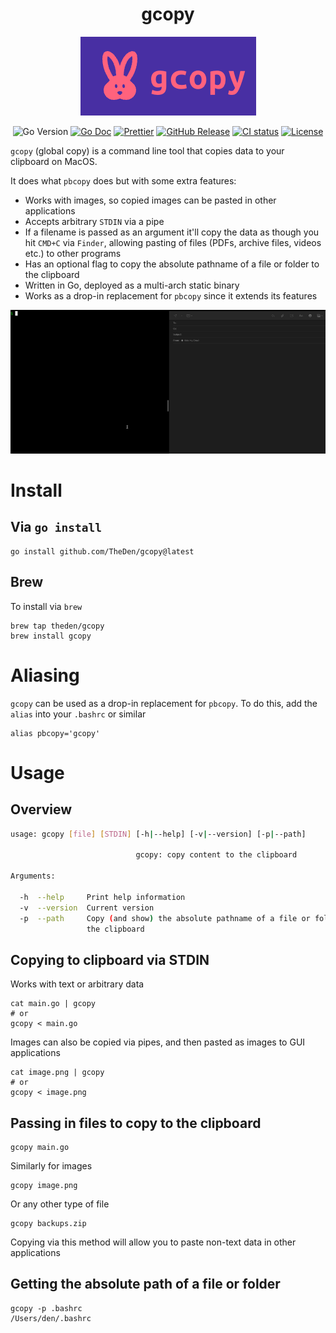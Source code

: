 <div align="center">

# gcopy

</div>

<p align="center">
  <img alt="copy Logo" src="https://raw.githubusercontent.com/TheDen/gcopy/main/.github/logo.png" />
</p>

<div align="center">

![Go Version](https://img.shields.io/github/go-mod/go-version/TheDen/gcopy?style=flat-square&logo=go)
[![Go Doc](https://img.shields.io/badge/godoc-reference-blue.svg?style=flat-square&logo=go)](https://pkg.go.dev/github.com/TheDen/gcopy)
[![Prettier](https://img.shields.io/badge/Prettier-%23F7B93E.svg?style=flat-square&logo=prettier&logoColor=black)](https://github.com/prettier/prettier)
[![GitHub Release](https://img.shields.io/github/v/release/TheDen/gcopy?style=flat-square&logo=github)](https://github.com/TheDen/gcopy/releases/latest)
[![CI status](https://img.shields.io/github/actions/workflow/status/TheDen/gcopy/ci.yaml?branch=main&style=flat-square&logo=github)](https://github.com/TheDen/gcopy/actions?query=branch%3Amain)
[![License](https://img.shields.io/github/license/TheDen/gcopy?style=flat-square)](/LICENCE)


</div>

`gcopy` (global copy) is a command line tool that copies data to your clipboard on MacOS.

It does what `pbcopy` does but with some extra features:

- Works with images, so copied images can be pasted in other applications
- Accepts arbitrary `STDIN` via a pipe
- If a filename is passed as an argument it'll copy the data as though you hit `CMD+C` via `Finder`, allowing pasting of files (PDFs, archive files, videos etc.) to other programs
- Has an optional flag to copy the absolute pathname of a file or folder to the clipboard
- Written in Go, deployed as a multi-arch static binary
- Works as a drop-in replacement for `pbcopy` since it extends its features

![gcopy](./gcopy-usage-example.gif)

# Install

## Via `go install`

```shell
go install github.com/TheDen/gcopy@latest
```

## Brew

To install via `brew`

```shell
brew tap theden/gcopy
brew install gcopy
```

# Aliasing

`gcopy` can be used as a drop-in replacement for `pbcopy`. To do this, add the `alias` into your `.bashrc` or similar

```shell
alias pbcopy='gcopy'
```

# Usage

## Overview

```bash
usage: gcopy [file] [STDIN] [-h|--help] [-v|--version] [-p|--path]

                            gcopy: copy content to the clipboard

Arguments:

  -h  --help     Print help information
  -v  --version  Current version
  -p  --path     Copy (and show) the absolute pathname of a file or folder to
                 the clipboard
```

## Copying to clipboard via STDIN

Works with text or arbitrary data

```shell
cat main.go | gcopy
# or
gcopy < main.go
```

Images can also be copied via pipes, and then pasted as images to GUI applications

```shell
cat image.png | gcopy
# or
gcopy < image.png
```

## Passing in files to copy to the clipboard

```shell
gcopy main.go
```

Similarly for images

```shell
gcopy image.png
```

Or any other type of file

```shell
gcopy backups.zip
```

Copying via this method will allow you to paste non-text data in other applications

## Getting the absolute path of a file or folder

```shell
gcopy -p .bashrc
/Users/den/.bashrc
```
